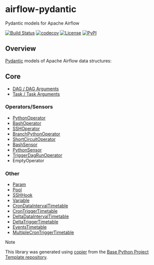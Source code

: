 # airflow-pydantic

Pydantic models for Apache Airflow

[![Build Status](https://github.com/airflow-laminar/airflow-pydantic/actions/workflows/build.yaml/badge.svg?branch=main&event=push)](https://github.com/airflow-laminar/airflow-pydantic/actions/workflows/build.yaml)
[![codecov](https://codecov.io/gh/airflow-laminar/airflow-pydantic/branch/main/graph/badge.svg)](https://codecov.io/gh/airflow-laminar/airflow-pydantic)
[![License](https://img.shields.io/github/license/airflow-laminar/airflow-pydantic)](https://github.com/airflow-laminar/airflow-pydantic)
[![PyPI](https://img.shields.io/pypi/v/airflow-pydantic.svg)](https://pypi.python.org/pypi/airflow-pydantic)

## Overview

[Pydantic](https://docs.pydantic.dev/latest/) models of Apache Airflow data structures:

## Core

- [DAG / DAG Arguments](https://airflow.apache.org/docs/apache-airflow/2.10.4/_api/airflow/models/dag/index.html#airflow.models.dag.DAG)
- [Task / Task Arguments](https://airflow.apache.org/docs/apache-airflow/2.10.4/_api/airflow/models/baseoperator/index.html#airflow.models.baseoperator.BaseOperator)

### Operators/Sensors

- [PythonOperator](https://airflow.apache.org/docs/apache-airflow-providers-standard/stable/_api/airflow/providers/standard/operators/python/index.html#airflow.providers.standard.operators.python.PythonOperator)
- [BashOperator](https://airflow.apache.org/docs/apache-airflow-providers-standard/stable/_api/airflow/providers/standard/operators/bash/index.html#airflow.providers.standard.operators.bash.BashOperator)
- [SSHOperator](https://airflow.apache.org/docs/apache-airflow-providers-ssh/stable/_api/airflow/providers/ssh/operators/ssh/index.html#airflow.providers.ssh.operators.ssh.SSHOperator)
- [BranchPythonOperator](https://airflow.apache.org/docs/apache-airflow-providers-standard/stable/_api/airflow/providers/standard/operators/python/index.html#airflow.providers.standard.operators.python.BranchPythonOperator)
- [ShortCircuitOperator](https://airflow.apache.org/docs/apache-airflow-providers-standard/stable/_api/airflow/providers/standard/operators/python/index.html#airflow.providers.standard.operators.python.ShortCircuitOperator)
- [BashSensor](https://airflow.apache.org/docs/apache-airflow-providers-standard/stable/_api/airflow/providers/standard/sensors/bash/index.html#airflow.providers.standard.sensors.bash.BashSensor)
- [PythonSensor](https://airflow.apache.org/docs/apache-airflow-providers-standard/stable/_api/airflow/providers/standard/sensors/python/index.html#airflow.providers.standard.sensors.python.PythonSensor)
- [TriggerDagRunOperator](https://airflow.apache.org/docs/apache-airflow-providers-standard/stable/operators/trigger_dag_run.html)
- EmptyOperator

### Other
- [Param](https://airflow.apache.org/docs/apache-airflow/stable/core-concepts/params.html)
- [Pool](https://airflow.apache.org/docs/apache-airflow/stable/administration-and-deployment/pools.html)
- [SSHHook](https://airflow.apache.org/docs/apache-airflow-providers-ssh/stable/_api/airflow/providers/ssh/hooks/ssh/index.html#airflow.providers.ssh.hooks.ssh.SSHHook)
- [Variable](https://airflow.apache.org/docs/apache-airflow/stable/core-concepts/variables.html)
- [CronDataIntervalTimetable](https://airflow.apache.org/docs/apache-airflow/stable/_api/airflow/timetables/interval/index.html#airflow.timetables.interval.CronDataIntervalTimetable)
- [CronTriggerTimetable](https://airflow.apache.org/docs/apache-airflow/stable/_api/airflow/timetables/trigger/index.html#airflow.timetables.trigger.CronTriggerTimetable)
- [DeltaDataIntervalTimetable](https://airflow.apache.org/docs/apache-airflow/stable/_api/airflow/timetables/interval/index.html#airflow.timetables.interval.DeltaDataIntervalTimetable)
- [DeltaTriggerTimetable](https://airflow.apache.org/docs/apache-airflow/stable/_api/airflow/timetables/trigger/index.html#airflow.timetables.trigger.DeltaTriggerTimetable)
- [EventsTimetable](https://airflow.apache.org/docs/apache-airflow/stable/_api/airflow/timetables/events/index.html#airflow.timetables.events.EventsTimetable)
- [MultipleCronTriggerTimetable](https://airflow.apache.org/docs/apache-airflow/stable/_api/airflow/timetables/trigger/index.html#airflow.timetables.trigger.MultipleCronTriggerTimetable)

> [!NOTE]
> This library was generated using [copier](https://copier.readthedocs.io/en/stable/) from the [Base Python Project Template repository](https://github.com/python-project-templates/base).
